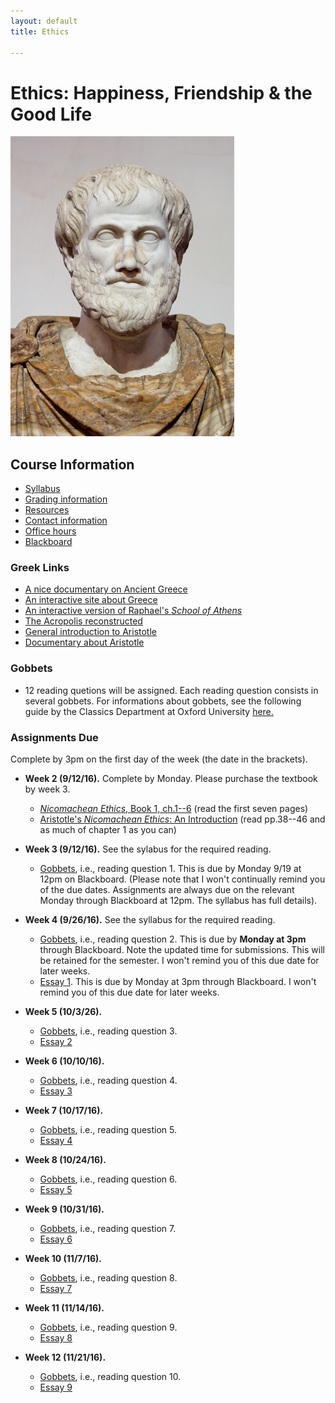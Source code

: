 ```yaml
---
layout: default
title: Ethics

---
```


# Ethics: Happiness, Friendship & the Good Life


![alt text](Image.jpg)


## Course Information
+ [Syllabus](Syllabus.pdf)
+ [Grading information](/Teaching/Grading/)
+ [Resources](/Teaching/Resources/)
+ [Contact information](/Contact)
+ [Office hours](/Contact/Office)
+ [Blackboard](http://blackboard.njcu.edu) 



### Greek Links 

+ [A nice documentary on Ancient Greece](https://www.youtube.com/watch?v=-dwWocwd160)
+ [An interactive site about Greece](http://www.ancientgreece.co.uk/)
+ [An interactive version of Raphael's *School of Athens*](http://agutie.homestead.com/files/school_athens_map.html)
+ [The Acropolis reconstructed](https://www.youtube.com/watch?v=DMccsbWFAok)
+ [General introduction to Aristotle](http://plato.stanford.edu/entries/aristotle/)
+ [Documentary about Aristotle](https://www.youtube.com/watch?v=QesWw3Zz0Ms)


### Gobbets

+ 12 reading quetions will be assigned. Each reading question consists in several gobbets. For informations about gobbets, see the following guide by the Classics Department at Oxford University [here.](Gobbets/Guide.pdf)


### Assignments Due

Complete by 3pm on the first day of the week (the date in the brackets).

+ **Week 2 (9/12/16).** Complete by Monday. Please purchase the textbook by week 3. 
	+ [*Nicomachean Ethics*, Book 1, ch.1--6](Book1.pdf) (read the first seven pages)
	+ [Aristotle's *Nicomachean Ethics*: An Introduction](Pakaluk.pdf) (read pp.38--46 and as much of chapter 1 as you can)

+ **Week 3 (9/12/16).** See the sylabus for the required reading. 
	+ [Gobbets](Gobbets/1), i.e., reading question 1. This is due by Monday 9/19 at 12pm on Blackboard. (Please note that I won't continually remind you of the due dates. Assignments are always due on the relevant Monday through Blackboard at 12pm. The syllabus has full details).  

+ **Week 4 (9/26/16).** See the syllabus for the required reading.
	+ [Gobbets](Gobbets/2), i.e., reading question 2. This is due by **Monday at 3pm** through Blackboard. Note the updated time for submissions. This will be retained for the semester. I won't remind you of this due date for later weeks. 
	+ [Essay 1](Essays/1). This is due by Monday at 3pm through Blackboard. I won't remind you of this due date for later weeks. 

+ **Week 5 (10/3/26).** 
	+ [Gobbets](Gobbets/3), i.e., reading question 3. 
	+ [Essay 2](Essays/2)
	
+ **Week 6 (10/10/16).** 
	+ [Gobbets](Gobbets/4), i.e., reading question 4. 
	+ [Essay 3](Essays/3)

+ **Week 7 (10/17/16).** 
	+ [Gobbets](Gobbets/5), i.e., reading question 5. 
	+ [Essay 4](Essays/4)

+ **Week 8 (10/24/16).** 
	+ [Gobbets](Gobbets/6), i.e., reading question 6. 
	+ [Essay 5](Essays/5)
 
 + **Week 9 (10/31/16).** 
	+ [Gobbets](Gobbets/7), i.e., reading question 7. 
	+ [Essay 6](Essays/6)

 + **Week 10 (11/7/16).**
	+ [Gobbets](Gobbets/8), i.e., reading question 8.
	+ [Essay 7](Essays/7)

 + **Week 11 (11/14/16).**
	+ [Gobbets](Gobbets/9), i.e., reading question 9.
	+ [Essay 8](Essays/8)

 + **Week 12 (11/21/16).**
	+ [Gobbets](Gobbets/10), i.e., reading question 10.
	+ [Essay 9](Essays/9)
